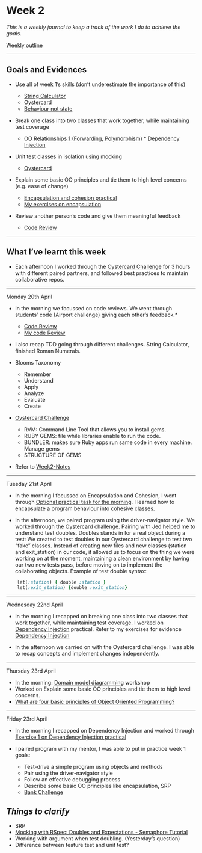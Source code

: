 # Week 2


*This is a weekly journal to keep a track of the work I do to achieve the goals.*

[Weekly outline](_https://github.com/makersacademy/course/blob/master/week_outlines.md/_)

---
## Goals and Evidences

* Use all of week 1’s skills (don’t underestimate the importance of this)
    * [String Calculator](_https://github.com_)
    * [Oystercard](https://github.com/pauladarias/oystercard-2/tree/232c6334fcd9cf1cddfb712973a80f660b2752d5)
    * [Behaviour not state](_https://github.com/makersacademy/skills-workshops/blob/master/practicals/testing/behaviour_not_state.md_)
    
* Break one class into two classes that work together, while maintaining test coverage
    * [OO Relationships 1 (Forwarding, Polymorphism)](_https://github.com/makersacademy/skills-workshops/blob/master/practicals/object_oriented_design/oo_relationships.md_) * [Dependency Injection]( https://github.com/makersacademy/skills-workshops/blob/master/practicals/object_oriented_design/dependency_injection.md)

* Unit test classes in isolation using mocking
    *  [Oystercard](https://github.com/pauladarias/oystercard-2/tree/232c6334fcd9cf1cddfb712973a80f660b2752d5)
       

* Explain some basic OO principles and tie them to high level concerns (e.g. ease of change)
    * [Encapsulation and cohesion practical](_https://github.com/makersacademy/skills-workshops/blob/master/practicals/object_oriented_design/encapsulation.md_) 
	* [My exercises on encapsulation](https://github.com/pauladarias/My_Portfolio/tree/master/exercises_/design_strategies_1)

* Review another person’s code and give them meaningful feedback
    * [Code Review](_https://github.com/makersacademy/skills-workshops/tree/master/week-2/code_review_)

---
## What I’ve learnt this week

* Each afternoon I worked through the [Oystercard Challenge](https://github.com/pauladarias/oystercard-2/tree/232c6334fcd9cf1cddfb712973a80f660b2752d5) for 3 hours with different paired partners, and followed best practices to maintain collaborative repos.
---

Monday 20th April

* In the morning we focussed on code reviews. We went through students’ code (Airport challenge) giving each other’s feedback.*
    * [Code Review](_https://github.com/makersacademy/skills-workshops/tree/master/week-2/code_review_)
    * [My code Review](_https://github.com/pauladarias/My_Portfolio/blob/master/docs/Code_review.md_)
* I also recap TDD going through different challenges. String Calculator, finished Roman Numerals.

* Blooms Taxonomy
    * Remember
    * Understand
    * Apply
    * Analyze
    * Evaluate
    * Create

* [Oystercard Challenge](https://github.com/pauladarias/oystercard-2/tree/232c6334fcd9cf1cddfb712973a80f660b2752d5)
    * RVM: Command Line Tool that allows you to install gems.
    * RUBY GEMS: file while libraries enable to run the code.
    * BUNDLER: makes sure Ruby apps run same code in every machine. Manage gems
    * STRUCTURE OF GEMS

* Refer to [Week2-Notes](https://github.com/pauladarias/My_Portfolio/blob/master/notes/week2_notes/week2_notes.md)

---
Tuesday 21st April

* In the morning I focussed on Encapsulation and Cohesion, I went through [Optional practical task for the morning](_https://github.com/makersacademy/skills-workshops/blob/master/practicals/object_oriented_design/encapsulation.md_). I learned how to encapsulate a program behaviour into cohesive classes.

* In the afternoon, we paired program using the driver-navigator style. We worked through the [Oystercard](https://github.com/pauladarias/oystercard-2/tree/232c6334fcd9cf1cddfb712973a80f660b2752d5) challenge. Pairing with Jed helped me to understand test doubles. 
Doubles stands in for a real object during a test:
We created to test doubles in our Oystercard challenge to test two “fake” classes. Instead of creating new files and new classes (station and exit_station) in our code, it allowed us to focus on the thing we were working on at the moment, maintaining a clean environment by having our two new tests pass, before moving on to implement the collaborating objects.
Example of test double syntax:
```ruby
    let(:station) { double :station }
    let(:exit_station) {double :exit_station}
```
---

Wednesday 22nd April

* In the morning I recapped on breaking one class into two classes that work together, while maintaining test coverage. I worked on [Dependency Injection]( https://github.com/makersacademy/skills-workshops/blob/master/practicals/object_oriented_design/dependency_injection.md) practical. Refer to my exercises for evidence [Dependency Injection](https://github.com/pauladarias/My_Portfolio/tree/master/exercises_/dependency_injection)

* In the afternoon we carried on with the Oystercard challenge. I was able to recap concepts and implement changes independently. 
---
Thursday 23rd April

* In the morning: [Domain model diagramming](workshophttps://github.com/makersacademy/skills-workshops/tree/master/week-2/domain_model_diagramming) workshop
* Worked on Explain some basic OO principles and tie them to high level concerns. 
* [What are four basic principles of Object Oriented Programming?](https://medium.com/@cancerian0684/what-are-four-basic-principles-of-object-oriented-programming-645af8b43727)

---
Friday 23rd April

* In the morning I recapped on Dependency Injection and worked through [Exercise 1 on Dependency Injection practical](https://github.com/pauladarias/My_Portfolio/tree/master/exercises_/dependency_injection)
	
* I paired program with my mentor, I was able to put in practice week 1 goals:
	* Test-drive a simple program using objects and methods
    * Pair using the driver-navigator style
    * Follow an effective debugging process       
    * Describe some basic OO principles like encapsulation, SRP
    * [Bank Challenge](https://github.com/rafahg/bank_paula)








## *Things to clarify*
* SRP 
* [Mocking with RSpec: Doubles and Expectations - Semaphore Tutorial](https://semaphoreci.com/community/tutorials/mocking-with-rspec-doubles-and-expectations)
* Working with argument when test doubling. (Yesterday’s question)
* Difference between feature test and unit test?

